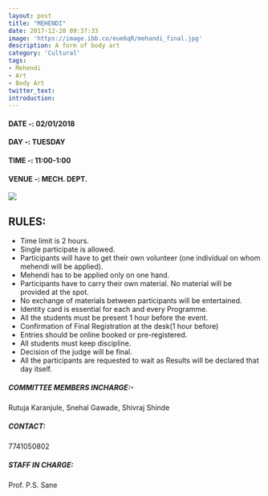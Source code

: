 ```yaml
---
layout: post
title: "MEHENDI"
date: 2017-12-20 09:37:33
image: 'https://image.ibb.co/eue6qR/mehandi_final.jpg'
description: A form of body art
category: 'Cultural'
tags:
- Mehendi
- Art
- Body Art
twitter_text:
introduction:
---
```

#### DATE -: 02/01/2018
#### DAY -: TUESDAY                                              
#### TIME -:  11:00-1:00
#### VENUE -:  MECH. DEPT.

[<img src="https://image.ibb.co/gdyPVG/register_now_red.png">](https://goo.gl/forms/kUANPZbgTeYqe7UX2)

## RULES:


* Time limit is 2 hours.
* Single participate is allowed.
* Participants will have to get their own volunteer (one individual on whom mehendi will be applied).
* Mehendi has to be applied only on one hand.
* Participants have to carry their own material. No material will be provided at the spot.
* No exchange of materials between participants will be entertained.
* Identity card is essential for each and every Programme.
* All the students must be present 1 hour before the event.
* Confirmation of Final Registration at the desk(1 hour before)
* Entries should be online booked or pre-registered.
* All students must keep discipline.
* Decision of the judge will be final.
* All the participants are requested to wait as Results will be declared that day itself.


##### COMMITTEE MEMBERS INCHARGE:-
Rutuja Karanjule,
Snehal Gawade,
Shivraj Shinde

##### CONTACT: 
7741050802

##### STAFF IN CHARGE:
Prof. P.S. Sane
 

